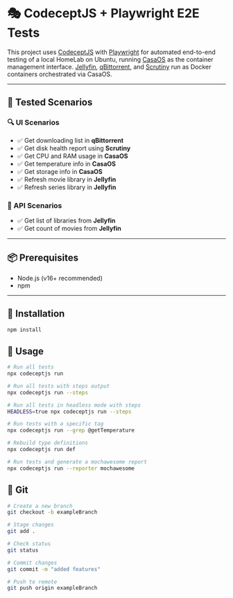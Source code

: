 # 🎭 CodeceptJS + Playwright E2E Tests

This project uses [CodeceptJS](https://codecept.io/) with [Playwright](https://playwright.dev/) for automated end-to-end testing of a local HomeLab on Ubuntu, running [CasaOS](https://www.casaos.io/) as the container management interface. [Jellyfin](https://jellyfin.org/), [qBittorrent](https://www.qbittorrent.org/), and [Scrutiny](https://github.com/AnalogJ/scrutiny) run as Docker containers orchestrated via CasaOS.


---

## 🧪 Tested Scenarios

### 🔍 UI Scenarios

- ✅ Get downloading list in **qBittorrent**
- ✅ Get disk health report using **Scrutiny**
- ✅ Get CPU and RAM usage in **CasaOS**
- ✅ Get temperature info in **CasaOS**
- ✅ Get storage info in **CasaOS**
- ✅ Refresh movie library in **Jellyfin**
- ✅ Refresh series library in **Jellyfin**

### 🔌 API Scenarios

- ✅ Get list of libraries from **Jellyfin**
- ✅ Get count of movies from **Jellyfin**

---

## 📦 Prerequisites

- Node.js (v16+ recommended)
- npm

---

## 🚀 Installation

```bash
npm install
```

## 🚀 Usage
```bash
# Run all tests
npx codeceptjs run

# Run all tests with steps output
npx codeceptjs run --steps

# Run all tests in headless mode with steps
HEADLESS=true npx codeceptjs run --steps

# Run tests with a specific tag
npx codeceptjs run --grep @getTemperature

# Rebuild type definitions
npx codeceptjs run def

# Run tests and generate a mochawesome report
npx codeceptjs run --reporter mochawesome
```

## 🚀 Git
```bash
# Create a new branch
git checkout -b exampleBranch      

# Stage changes
git add .   

# Check status
git status        

# Commit changes
git commit -m "added features"

# Push to remote
git push origin exampleBranch    
```

